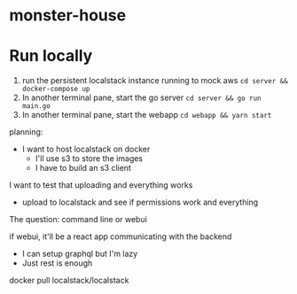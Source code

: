 # monster-house

# Run locally

1. run the persistent localstack instance running to mock aws
   `cd server && docker-compose up`
2. In another terminal pane, start the go server
   `cd server && go run main.go`
3. In another terminal pane, start the webapp
   `cd webapp && yarn start`

planning:

- I want to host localstack on docker
  - I'll use s3 to store the images
  - I have to build an s3 client

I want to test that uploading and everything works

- upload to localstack and see if permissions work and everything

The question: command line or webui

if webui, it'll be a react app communicating with the backend

- I can setup graphql but I'm lazy
- Just rest is enough

docker pull localstack/localstack

